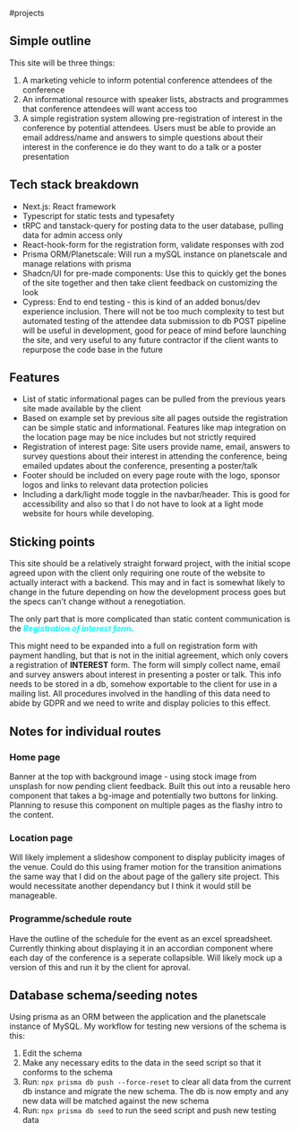 #projects 

## Simple outline
This site will be three things:
1. A marketing vehicle to inform potential conference attendees of the conference
2. An informational resource with speaker lists, abstracts and programmes that conference attendees will want access too
3. A simple registration system allowing pre-registration of interest in the conference by potential attendees. Users must be able to provide an email address/name and answers to simple questions about their interest in the conference ie do they want to do a talk or a poster presentation

## Tech stack breakdown
- Next.js: React framework
- Typescript for static tests and typesafety
- tRPC and tanstack-query for posting data to the user database, pulling data for admin access only
- React-hook-form for the registration form, validate responses with zod
- Prisma ORM/Planetscale: Will run a mySQL instance on planetscale and manage relations with prisma
- Shadcn/UI for pre-made components: Use this to quickly get the bones of the site together and then take client feedback on customizing the look
- Cypress: End to end testing - this is kind of an added bonus/dev experience inclusion. There will not be too much complexity to test but automated testing of the attendee data submission to db POST pipeline will be useful in development, good for peace of mind before launching the site, and very useful to any future contractor if the client wants to repurpose the code base in the future

## Features
- List of static informational pages can be pulled from the previous years site made available by the client
- Based on example set by previous site all pages outside the registration can be simple static and informational. Features like map integration on the location page may be nice includes but not strictly required
- Registration of interest page: Site users provide name, email, answers to survey questions about their interest in attending the conference, being emailed updates about the conference, presenting a poster/talk
- Footer should be included on every page route with the logo, sponsor logos and links to relevant data protection policies
- Including a dark/light mode toggle in the navbar/header. This is good for accessibility and also so that I do not have to look at a light mode website for hours while developing.

## Sticking points
This site should be a relatively straight forward project, with the initial scope agreed upon with the client only requiring one route of the website to actually interact with a backend. This may and in fact is somewhat likely to change in the future depending on how the development process goes but the specs can't change without a renegotiation.

The only part that is more complicated than static content communication is the <span style="font-weight: bold; font-style: italic; color: cyan;">Registration of interest form.</span>

This might need to be expanded into a full on registration form with payment handling, but that is not in the initial agreement, which only covers a registration of **INTEREST** form. The form will simply collect name, email and survey answers about interest in presenting a poster or talk. This info needs to be stored in a db, somehow exportable to the client for use in a mailing list. All procedures involved in the handling of this data need to abide by GDPR and we need to write and display policies to this effect.

## Notes for individual routes

### Home page
Banner at the top with background image - using stock image from unsplash for now pending client feedback. Built this out into a reusable hero component that takes a bg-image and potentially two buttons for linking. Planning to resuse this component on multiple pages as the flashy intro to the content.

### Location page
Will likely implement a slideshow component to display publicity images of the venue. Could do this using framer motion for the transition animations the same way that I did on the about page of the gallery site project. This would necessitate another dependancy but I think it would still be manageable.

### Programme/schedule route
Have the outline of the schedule for the event as an excel spreadsheet. Currently thinking about displaying it in an accordian component where each day of the conference is a seperate collapsible. Will likely mock up a version of this and run it by the client for aproval.

## Database schema/seeding notes
Using prisma as an ORM between the application and the planetscale instance of MySQL. My workflow for testing new versions of the schema is this:
1. Edit the schema
2. Make any necessary edits to the data in the seed script so that it conforms to the schema
3. Run: `npx prisma db push --force-reset` to clear all data from the current db instance and migrate the new schema. The db is now empty and any new data will be matched against the new schema
4. Run: `npx prisma db seed` to run the seed script and push new testing data
